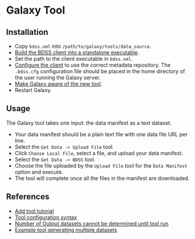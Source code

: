 # Galaxy Tool

## Installation

* Copy `bdss.xml` into `/path/to/galaxy/tools/data_source`.
* [Build the BDSS client into a standalone executable](/client/docs/Installation.md).
* Set the path to the client executable in `bdss.xml`.
* [Configure the client](/client/docs/Configuration.md) to use the correct metadata repository.
  The `.bdss.cfg` configuration file should be placed in the home directory of the user running the Galaxy server.
* [Make Galaxy aware of the new tool](https://wiki.galaxyproject.org/Admin/Tools/AddToolTutorial#A4._Make_Galaxy_aware_of_the_new_tool:).
* Restart Galaxy.


## Usage

The Galaxy tool takes one input: the data manifest as a text dataset.

* Your data manifest should be a plain text file with one data file URL per line.
* Select the `Get Data -> Upload File` tool.
* Click `Choose Local File`, select a file, and upload your data manifest.
* Select the `Get Data -> BDSS` tool.
* Choose the file uploaded by the `Upload File` tool for the `Data Manifest` option and execute.
* The tool will complete once all the files in the manifest are downloaded.

## References

* [Add tool tutorial](https://wiki.galaxyproject.org/Admin/Tools/AddToolTutorial)
* [Tool configuration syntax](https://wiki.galaxyproject.org/Admin/Tools/ToolConfigSyntax)
* [Number of Output datasets cannot be determined until tool run](https://wiki.galaxyproject.org/Admin/Tools/Multiple%20Output%20Files#Number_of_Output_datasets_cannot_be_determined_until_tool_run)
* [Example tool generating multiple datasets](https://web.science.mq.edu.au/~cassidy/2015/10/21/galaxy-tool-generating-datasets/)
